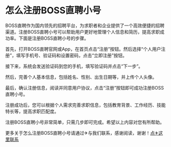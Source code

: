 # 怎么注册BOSS直聘小号

BOSS直聘作为国内领先的招聘平台，为求职者和企业提供了一个高效便捷的招聘渠道。注册BOSS直聘小号可以帮助用户更好地管理个人信息和简历，提高求职成功率。下面是注册BOSS直聘小号的步骤。

首先，打开BOSS直聘官网或App，在首页点击“注册”按钮。然后选择“个人用户注册”，填写手机号、验证码和设置密码，点击“立即注册”按钮。

接下来，系统会发送验证码到您的手机，填写验证码并点击“下一步”。

然后，完善个人基本信息，包括姓名、性别、出生日期等，并上传个人头像。

最后，确认注册信息，阅读并同意用户协议，点击“注册”按钮即可成功注册BOSS直聘小号。

注册成功后，您可以根据个人需求完善求职信息，包括教育背景、工作经历、技能特长等，提高求职匹配度。

注册BOSS直聘小号非常简单，只需几步即可完成。希望以上内容对您有所帮助。

更多关于怎么注册BOSS直聘小号请通过✈与我们联系，感谢阅读，谢谢！[点✈这里联系](https://www.k02.cc)